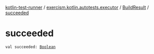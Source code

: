 [kotlin-test-runner](../../index.md) / [exercism.kotlin.autotests.executor](../index.md) / [BuildResult](index.md) / [succeeded](./succeeded.md)

# succeeded

`val succeeded: `[`Boolean`](https://kotlinlang.org/api/latest/jvm/stdlib/kotlin/-boolean/index.html)
